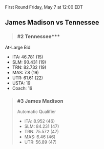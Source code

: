 First Round
Friday, May 7 at 12:00 EDT
## James Madison vs Tennessee

> ### #2 Tennessee***  
At-Large Bid  
- ITA: 46.781 (15)  
- SLM: 90.431 (19)  
- TRN: 82.732 (19)  
- MAS: 7.8 (19)  
- UTR: 61.61 (22)  
- USTA: 19  
- Coach: 16  

> ### #3 James Madison  
> Automatic Qualifier  
> - ITA: 8.952 (46)  
> - SLM: 84.231 (47)  
> - TRN: 75.572 (47)  
> - MAS: 6.46 (46)  
> - UTR: 56.89 (47)  